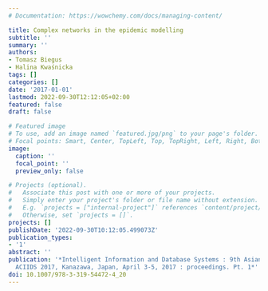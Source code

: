 ```yaml
---
# Documentation: https://wowchemy.com/docs/managing-content/

title: Complex networks in the epidemic modelling
subtitle: ''
summary: ''
authors:
- Tomasz Biegus
- Halina Kwaśnicka
tags: []
categories: []
date: '2017-01-01'
lastmod: 2022-09-30T12:12:05+02:00
featured: false
draft: false

# Featured image
# To use, add an image named `featured.jpg/png` to your page's folder.
# Focal points: Smart, Center, TopLeft, Top, TopRight, Left, Right, BottomLeft, Bottom, BottomRight.
image:
  caption: ''
  focal_point: ''
  preview_only: false

# Projects (optional).
#   Associate this post with one or more of your projects.
#   Simply enter your project's folder or file name without extension.
#   E.g. `projects = ["internal-project"]` references `content/project/deep-learning/index.md`.
#   Otherwise, set `projects = []`.
projects: []
publishDate: '2022-09-30T10:12:05.499073Z'
publication_types:
- '1'
abstract: ''
publication: '*Intelligent Information and Database Systems : 9th Asian Conference,
  ACIIDS 2017, Kanazawa, Japan, April 3-5, 2017 : proceedings. Pt. 1*'
doi: 10.1007/978-3-319-54472-4_20
---
```


